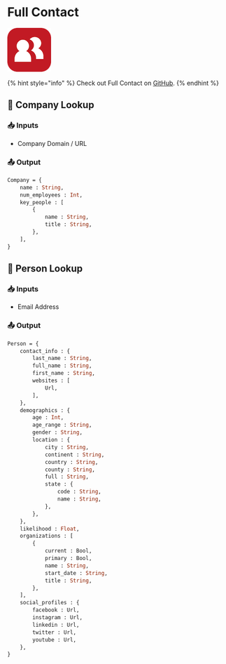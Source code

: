 # Full Contact

![Build realtime customer intelligence into everything you do.](../../.gitbook/assets/full_contact.png)

{% hint style="info" %}
Check out Full Contact on [GitHub](https://github.com/fullcontact/fullcontact.py).
{% endhint %}

## 🏢 Company Lookup

### 📥 Inputs

* Company Domain / URL

### 📤 Output

```graphql
Company = {
    name : String, 
    num_employees : Int, 
    key_people : [
        {
            name : String, 
            title : String, 
        },
    ],
}
```

## 👤 Person Lookup

### 📥 Inputs

* Email Address

### 📤 Output

```graphql
Person = {
    contact_info : {
        last_name : String, 
        full_name : String, 
        first_name : String, 
        websites : [
            Url,
        ],
    },
    demographics : {
        age : Int, 
        age_range : String, 
        gender : String, 
        location : {
            city : String, 
            continent : String, 
            country : String, 
            county : String, 
            full : String, 
            state : {
                code : String, 
                name : String, 
            },
        },
    },
    likelihood : Float, 
    organizations : [
        {
            current : Bool, 
            primary : Bool,
            name : String, 
            start_date : String, 
            title : String,
        },
    ],
    social_profiles : {
        facebook : Url, 
        instagram : Url, 
        linkedin : Url, 
        twitter : Url, 
        youtube : Url,
    },
}
```

